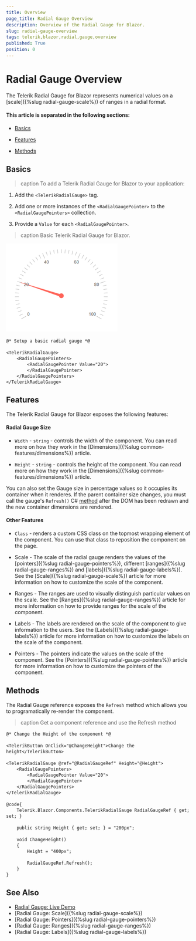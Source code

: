 ```yaml
---
title: Overview
page_title: Radial Gauge Overview
description: Overview of the Radial Gauge for Blazor.
slug: radial-gauge-overview
tags: telerik,blazor,radial,gauge,overview
published: True
position: 0
---
```


# Radial Gauge Overview

The Telerik Radial Gauge for Blazor represents numerical values on a [scale]({%slug radial-gauge-scale%}) of ranges in a radial format.

#### This article is separated in the following sections: 

* [Basics](#basics)

* [Features](#features)

* [Methods](#methods)

## Basics

>caption To add a Telerik Radial Gauge for Blazor to your application:

1. Add the `<TelerikRadialGauge>` tag.

1. Add one or more instances of the `<RadialGaugePointer>` to the `<RadialGaugePointers>` collection.

1. Provide a `Value` for each `<RadialGaugePointer>`.

>caption Basic Telerik Radial Gauge for Blazor.

![Basic Radial Gauge](images/basic-radial-gauge.png)

````CSHTML
@* Setup a basic radial gauge *@

<TelerikRadialGauge>
    <RadialGaugePointers>
        <RadialGaugePointer Value="20">            
        </RadialGaugePointer>        
    </RadialGaugePointers>    
</TelerikRadialGauge>
````

## Features

The Telerik Radial Gauge for Blazor exposes the following features:

#### Radial Gauge Size

* `Width` - `string` - controls the width of the component. You can read more on how they work in the [Dimensions]({%slug common-features/dimensions%}) article.

* `Height` - `string` - controls the height of the component. You can read more on how they work in the [Dimensions]({%slug common-features/dimensions%}) article.

You can also set the Gauge size in percentage values so it occupies its container when it renderes. If the parent container size changes, you must call the gauge's `Refresh()` C# [method](#methods) after the DOM has been redrawn and the new container dimensions are rendered.

#### Other Features

* `Class` - renders a custom CSS class on the topmost wrapping element of the component. You can use that class to reposition the component on the page.

* Scale - The scale of the radial gauge renders the values of the [pointers]({%slug radial-gauge-pointers%}), different [ranges]({%slug radial-gauge-ranges%}) and [labels]({%slug radial-gauge-labels%}). See the [Scale]({%slug radial-gauge-scale%}) article for more information on how to customize the scale of the component.

* Ranges - The ranges are used to visually distinguish particular values on the scale. See the [Ranges]({%slug radial-gauge-ranges%}) article for more information on how to provide ranges for the scale of the component.

* Labels - The labels are rendered on the scale of the component to give information to the users. See the [Labels]({%slug radial-gauge-labels%}) article for more information on how to customize the labels on the scale of the component.

* Pointers - The pointers indicate the values on the scale of the component. See the [Pointers]({%slug radial-gauge-pointers%}) article for more information on how to customize the pointers of the component.

## Methods

The Radial Gauge reference exposes the `Refresh` method which allows you to programatically re-render the component. 

>caption Get a component reference and use the Refresh method

````CSHTML
@* Change the Height of the component *@

<TelerikButton OnClick="@ChangeHeight">Change the height</TelerikButton>

<TelerikRadialGauge @ref="@RadialGaugeRef" Height="@Height">
    <RadialGaugePointers>
        <RadialGaugePointer Value="20">
        </RadialGaugePointer>
    </RadialGaugePointers>
</TelerikRadialGauge>

@code{
    Telerik.Blazor.Components.TelerikRadialGauge RadialGaugeRef { get; set; }

    public string Height { get; set; } = "200px";

    void ChangeHeight()
    {
        Height = "400px";

        RadialGaugeRef.Refresh();
    }
}
````

## See Also

* [Radial Gauge: Live Demo](https://demos.telerik.com/blazor-ui/radial-gauge)
* [Radial Gauge: Scale]({%slug radial-gauge-scale%})
* [Radial Gauge: Pointers]({%slug radial-gauge-pointers%})
* [Radial Gauge: Ranges]({%slug radial-gauge-ranges%})
* [Radial Gauge: Labels]({%slug radial-gauge-labels%})